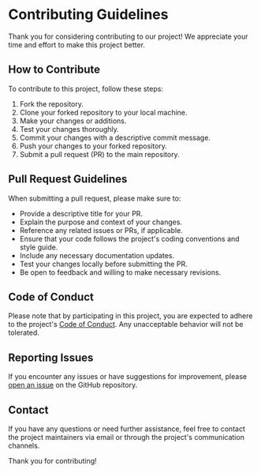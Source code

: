 # Contributing Guidelines

Thank you for considering contributing to our project! We appreciate your time and effort to make this project better.

## How to Contribute

To contribute to this project, follow these steps:

1. Fork the repository.
2. Clone your forked repository to your local machine.
3. Make your changes or additions.
4. Test your changes thoroughly.
5. Commit your changes with a descriptive commit message.
6. Push your changes to your forked repository.
7. Submit a pull request (PR) to the main repository.

## Pull Request Guidelines

When submitting a pull request, please make sure to:

- Provide a descriptive title for your PR.
- Explain the purpose and context of your changes.
- Reference any related issues or PRs, if applicable.
- Ensure that your code follows the project's coding conventions and style guide.
- Include any necessary documentation updates.
- Test your changes locally before submitting the PR.
- Be open to feedback and willing to make necessary revisions.

## Code of Conduct

Please note that by participating in this project, you are expected to adhere to the project's [Code of Conduct](CODE_OF_CONDUCT.md). Any unacceptable behavior will not be tolerated.

## Reporting Issues

If you encounter any issues or have suggestions for improvement, please [open an issue](https://github.com/your-username/your-project/issues) on the GitHub repository.

## Contact

If you have any questions or need further assistance, feel free to contact the project maintainers via email or through the project's communication channels.

Thank you for contributing!

